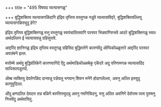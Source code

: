 +++
title = "495 विषयद व्यत्यासगळु"

+++
बुद्धिशक्तिय व्यत्यासगळिंदागि इंद्रिय तृप्तिय वस्तुगळ नडुवॆ व्यत्यासविद्दरॆ, बुद्धिशक्तियल्लियू व्यत्यासगळिरुवुदु हेगॆ?

इंद्रिय तृप्तिय बुद्धिशक्तिगळु मत्तु वस्तुगळु स्वयंचालितवागि परस्पर भिन्नवागिरुत्तवॆ आदरॆ बुद्धिशक्तिगळु स्वतः अर्थदल्लिन ई व्यत्यासवन्नु ग्रहिसुत्तवॆ.

आद्दरिंद ज्ञानिगळु इंद्रिय तृप्तिय वस्तुगळु ग्रहिसिद बुद्धिमत्तॆगॆ कारणवॆंदु ऒप्पिकॊळ्ळुत्तारॆ आद्दरिंद परस्पर अवलंबनॆ इल्ल.

मत्तॊम्मॆ अर्थवु बुद्धिवंतिकॆगॆ कारणवागिदॆ ऎंदु अर्थमाडिकॊळ्ळबेकु एकॆंदरॆ अदु परिणामगळ व्यत्यासदिंद साधिसल्पडुत्तदॆ.

ऒब्ब व्यक्तियु देवतॆगळिंद दानवन्नु पडॆयलु भगवान् शिवन मनॆगॆ होदागलॆल्ला, अवनु अल्लि इरुवुदु काणुवुदिल्ल.

ऒंदु क्षणदल्लि देवदत्त तन्न बळिगॆ बरुत्तिरुवुदन्नु अवनु गमनिसिदनु, मत्तु अल्लि अवनिगॆ देवोत्तम परम पुरुषनु निजवॆंदु अर्थवायितु.

